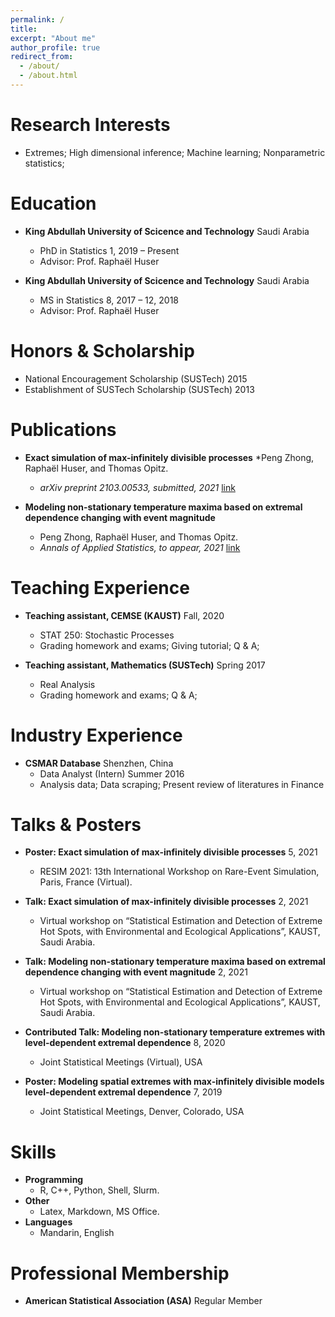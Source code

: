 ```yaml
---
permalink: /
title: 
excerpt: "About me"
author_profile: true
redirect_from: 
  - /about/
  - /about.html
---
```


Research Interests
====
* Extremes; High dimensional inference; Machine learning; Nonparametric statistics;

Education
====

* **King Abdullah University of Scicence and Technology** Saudi Arabia
   * PhD in Statistics 1, 2019 – Present
   * Advisor: Prof. Raphaël Huser

* **King Abdullah University of Scicence and Technology** Saudi Arabia
    * MS in Statistics 8, 2017 – 12, 2018
	* Advisor: Prof. Raphaël Huser

Honors & Scholarship
====
* National Encouragement Scholarship (SUSTech) 2015
* Establishment of SUSTech Scholarship (SUSTech) 2013

Publications
====
* **Exact simulation of max-infinitely divisible processes**
	*Peng Zhong, Raphaël Huser, and Thomas Opitz. 
	* *arXiv preprint 2103.00533, submitted, 2021* [link](pangchung.github.io/files/Zhong-etal_ExactMaxID.pdf) 

* **Modeling non-stationary temperature maxima based on extremal dependence changing with event magnitude**
	* Peng Zhong, Raphaël Huser, and Thomas Opitz.
	* *Annals of Applied Statistics, to appear, 2021* [link](pangchung.github.io/files/Zhong-MaxID.pdf)

 Teaching Experience
 ====
 
 * **Teaching assistant, CEMSE (KAUST)** Fall, 2020
	* STAT 250: Stochastic Processes
	* Grading homework and exams; Giving tutorial; Q & A;

* **Teaching assistant, Mathematics (SUSTech)** Spring 2017
	* Real Analysis
	* Grading homework and exams; Q & A;

Industry Experience
====

* **CSMAR Database** Shenzhen, China
	* Data Analyst (Intern) Summer 2016
	* Analysis data; Data scraping; Present review of literatures in Finance

Talks & Posters
====

* **Poster: Exact simulation of max-infinitely divisible processes** 5, 2021
	* RESIM 2021: 13th International Workshop on Rare-Event Simulation, Paris, France (Virtual).

* **Talk: Exact simulation of max-infinitely divisible processes** 2, 2021
	* Virtual workshop on “Statistical Estimation and Detection of Extreme Hot Spots, with Environmental and Ecological Applications”, KAUST, Saudi Arabia.

* **Talk: Modeling non-stationary temperature maxima based on extremal dependence changing with event magnitude** 2, 2021
	* Virtual workshop on “Statistical Estimation and Detection of Extreme Hot Spots, with Environmental and Ecological Applications”, KAUST, Saudi Arabia.

* **Contributed Talk: Modeling non-stationary temperature extremes with level-dependent extremal dependence** 8, 2020
	* Joint Statistical Meetings (Virtual), USA

* **Poster: Modeling spatial extremes with max-infinitely divisible models level-dependent extremal dependence** 7, 2019
	* Joint Statistical Meetings, Denver, Colorado, USA

Skills
====

* **Programming**
	* R, C++, Python, Shell, Slurm.
* **Other**
	* Latex, Markdown, MS Office.
* **Languages**
	* Mandarin, English

Professional Membership
====

* **American Statistical Association (ASA)** Regular Member
